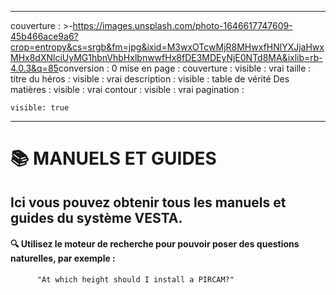 * * *

couverture : >-<https://images.unsplash.com/photo-1646617747609-45b466ace9a6?crop=entropy&cs=srgb&fm=jpg&ixid=M3wxOTcwMjR8MHwxfHNlYXJjaHwxMHx8dXNlciUyMG1hbnVhbHxlbnwwfHx8fDE3MDEyNjE0NTd8MA&ixlib=rb-4.0.3&q=85>conversion : 0
mise en page : couverture : visible : vrai taille : titre du héros : visible : vrai description : visible : table de vérité Des matières : visible : vrai contour : visible : vrai pagination :

    visible: true

* * *

# 📚 MANUELS ET GUIDES

## Ici vous pouvez obtenir tous les manuels et guides du système VESTA.

#### 🔍 Utilisez le moteur de recherche pour pouvoir poser des questions naturelles, par exemple :

          "At which height should I install a PIRCAM?"
